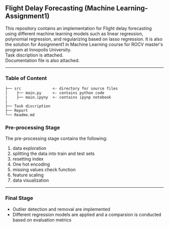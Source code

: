 ## Flight Delay Forecasting (Machine Learning-Assignment1)
This repository contains an implementation for Flight delay forecasting using different machine learning models such as linear regression, polynomial regression, and regularizing based on lasso regression. It is also the solution for Assignment1 in Machine Learning course for ROCV master's program at Innopolis University.<br>
Task discription is attached.<br>
Documentation file is also attached.<br>

---
### Table of Content 
```
├── src              <- directory for source files 
|    ├── main.py     <- contains python code
|    ├── main.ipyny  <- contains ipynp notebook
|
├── Task discription  
├── Report 
└── Readme.md
```

### Pre-processing Stage
The pre-processing stage contains the following:
1. data exploration
2. splitting the data into train and test sets
3. resetting index
4. One hot encoding
5. missing values check function
6. feature scaling
7. data visualization
---

### Final Stage
- Outlier detection and removal are implemented 
- Different regression models are applied and a comparsion is conducted based on evaluation metrics
